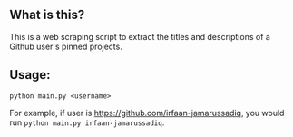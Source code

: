 ## What is this?
This is a web scraping script to extract the titles and descriptions of a Github user's pinned projects.

## Usage:
```python main.py <username>```

For example, if user is https://github.com/irfaan-jamarussadiq, you would run ```python main.py irfaan-jamarussadiq```.
